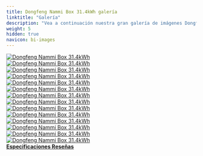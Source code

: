 ```yaml
---
title: Dongfeng Nammi Box 31.4kWh galería
linktitle: "Galería"
description: "Vea a continuación nuestra gran galería de imágenes Dongfeng Nammi Box 31.4kWh. Haga clic en las imágenes para ver las versiones de alta resolución."
weight: 5
hidden: true
navicon: bi-images
---
```

<!-- markdownlint-disable MD033 -->
<div class="row" id ="my-gallery">
	<div class="pswp-grid-item col-6 col-md-4">
		<a href="https://media.evkx.net/multimedia/models/dongfeng/nammi_box/nammi_box_31.4kwh/details_1.jpg"
data-pswp-src="https://media.evkx.net/multimedia/models/dongfeng/nammi_box/nammi_box_31.4kwh/details_1.jpg"
data-pswp-width="3000"
data-pswp-height="2250" 
target="_blank">
			<img src="https://media.evkx.net/multimedia/models/dongfeng/nammi_box/nammi_box_31.4kwh/details_1_xst.jpg" alt="Dongfeng Nammi Box 31.4kWh" class="img-fluid " />
		</a>
	</div>
	<div class="pswp-grid-item col-6 col-md-4">
		<a href="https://media.evkx.net/multimedia/models/dongfeng/nammi_box/nammi_box_31.4kwh/exterior_1.jpg"
data-pswp-src="https://media.evkx.net/multimedia/models/dongfeng/nammi_box/nammi_box_31.4kwh/exterior_1.jpg"
data-pswp-width="3000"
data-pswp-height="2000" 
target="_blank">
			<img src="https://media.evkx.net/multimedia/models/dongfeng/nammi_box/nammi_box_31.4kwh/exterior_1_xst.jpg" alt="Dongfeng Nammi Box 31.4kWh" class="img-fluid " />
		</a>
	</div>
	<div class="pswp-grid-item col-6 col-md-4">
		<a href="https://media.evkx.net/multimedia/models/dongfeng/nammi_box/nammi_box_31.4kwh/exterior_2.jpg"
data-pswp-src="https://media.evkx.net/multimedia/models/dongfeng/nammi_box/nammi_box_31.4kwh/exterior_2.jpg"
data-pswp-width="3000"
data-pswp-height="2000" 
target="_blank">
			<img src="https://media.evkx.net/multimedia/models/dongfeng/nammi_box/nammi_box_31.4kwh/exterior_2_xst.jpg" alt="Dongfeng Nammi Box 31.4kWh" class="img-fluid " />
		</a>
	</div>
	<div class="pswp-grid-item col-6 col-md-4">
		<a href="https://media.evkx.net/multimedia/models/dongfeng/nammi_box/nammi_box_31.4kwh/exterior_3.jpg"
data-pswp-src="https://media.evkx.net/multimedia/models/dongfeng/nammi_box/nammi_box_31.4kwh/exterior_3.jpg"
data-pswp-width="1920"
data-pswp-height="1083" 
target="_blank">
			<img src="https://media.evkx.net/multimedia/models/dongfeng/nammi_box/nammi_box_31.4kwh/exterior_3_xst.jpg" alt="Dongfeng Nammi Box 31.4kWh" class="img-fluid " />
		</a>
	</div>
	<div class="pswp-grid-item col-6 col-md-4">
		<a href="https://media.evkx.net/multimedia/models/dongfeng/nammi_box/nammi_box_31.4kwh/exterior_4.jpg"
data-pswp-src="https://media.evkx.net/multimedia/models/dongfeng/nammi_box/nammi_box_31.4kwh/exterior_4.jpg"
data-pswp-width="1920"
data-pswp-height="1230" 
target="_blank">
			<img src="https://media.evkx.net/multimedia/models/dongfeng/nammi_box/nammi_box_31.4kwh/exterior_4_xst.jpg" alt="Dongfeng Nammi Box 31.4kWh" class="img-fluid " />
		</a>
	</div>
	<div class="pswp-grid-item col-6 col-md-4">
		<a href="https://media.evkx.net/multimedia/models/dongfeng/nammi_box/nammi_box_31.4kwh/frontseats_1.jpg"
data-pswp-src="https://media.evkx.net/multimedia/models/dongfeng/nammi_box/nammi_box_31.4kwh/frontseats_1.jpg"
data-pswp-width="2600"
data-pswp-height="1459" 
target="_blank">
			<img src="https://media.evkx.net/multimedia/models/dongfeng/nammi_box/nammi_box_31.4kwh/frontseats_1_xst.jpg" alt="Dongfeng Nammi Box 31.4kWh" class="img-fluid " />
		</a>
	</div>
	<div class="pswp-grid-item col-6 col-md-4">
		<a href="https://media.evkx.net/multimedia/models/dongfeng/nammi_box/nammi_box_31.4kwh/frontseats_2.jpg"
data-pswp-src="https://media.evkx.net/multimedia/models/dongfeng/nammi_box/nammi_box_31.4kwh/frontseats_2.jpg"
data-pswp-width="3000"
data-pswp-height="1674" 
target="_blank">
			<img src="https://media.evkx.net/multimedia/models/dongfeng/nammi_box/nammi_box_31.4kwh/frontseats_2_xst.jpg" alt="Dongfeng Nammi Box 31.4kWh" class="img-fluid " />
		</a>
	</div>
	<div class="pswp-grid-item col-6 col-md-4">
		<a href="https://media.evkx.net/multimedia/models/dongfeng/nammi_box/nammi_box_31.4kwh/headlights_1.jpg"
data-pswp-src="https://media.evkx.net/multimedia/models/dongfeng/nammi_box/nammi_box_31.4kwh/headlights_1.jpg"
data-pswp-width="1920"
data-pswp-height="1080" 
target="_blank">
			<img src="https://media.evkx.net/multimedia/models/dongfeng/nammi_box/nammi_box_31.4kwh/headlights_1_xst.jpg" alt="Dongfeng Nammi Box 31.4kWh" class="img-fluid " />
		</a>
	</div>
	<div class="pswp-grid-item col-6 col-md-4">
		<a href="https://media.evkx.net/multimedia/models/dongfeng/nammi_box/nammi_box_31.4kwh/interior_1.jpg"
data-pswp-src="https://media.evkx.net/multimedia/models/dongfeng/nammi_box/nammi_box_31.4kwh/interior_1.jpg"
data-pswp-width="3000"
data-pswp-height="1972" 
target="_blank">
			<img src="https://media.evkx.net/multimedia/models/dongfeng/nammi_box/nammi_box_31.4kwh/interior_1_xst.jpg" alt="Dongfeng Nammi Box 31.4kWh" class="img-fluid " />
		</a>
	</div>
	<div class="pswp-grid-item col-6 col-md-4">
		<a href="https://media.evkx.net/multimedia/models/dongfeng/nammi_box/nammi_box_31.4kwh/interior_2.jpg"
data-pswp-src="https://media.evkx.net/multimedia/models/dongfeng/nammi_box/nammi_box_31.4kwh/interior_2.jpg"
data-pswp-width="3000"
data-pswp-height="2250" 
target="_blank">
			<img src="https://media.evkx.net/multimedia/models/dongfeng/nammi_box/nammi_box_31.4kwh/interior_2_xst.jpg" alt="Dongfeng Nammi Box 31.4kWh" class="img-fluid " />
		</a>
	</div>
	<div class="pswp-grid-item col-6 col-md-4">
		<a href="https://media.evkx.net/multimedia/models/dongfeng/nammi_box/nammi_box_31.4kwh/main_1.jpg"
data-pswp-src="https://media.evkx.net/multimedia/models/dongfeng/nammi_box/nammi_box_31.4kwh/main_1.jpg"
data-pswp-width="3000"
data-pswp-height="2000" 
target="_blank">
			<img src="https://media.evkx.net/multimedia/models/dongfeng/nammi_box/nammi_box_31.4kwh/main_1_xst.jpg" alt="Dongfeng Nammi Box 31.4kWh" class="img-fluid " />
		</a>
	</div>
	<div class="pswp-grid-item col-6 col-md-4">
		<a href="https://media.evkx.net/multimedia/models/dongfeng/nammi_box/nammi_box_31.4kwh/rearlights_1.jpg"
data-pswp-src="https://media.evkx.net/multimedia/models/dongfeng/nammi_box/nammi_box_31.4kwh/rearlights_1.jpg"
data-pswp-width="3000"
data-pswp-height="2250" 
target="_blank">
			<img src="https://media.evkx.net/multimedia/models/dongfeng/nammi_box/nammi_box_31.4kwh/rearlights_1_xst.jpg" alt="Dongfeng Nammi Box 31.4kWh" class="img-fluid " />
		</a>
	</div>
	<div class="pswp-grid-item col-6 col-md-4">
		<a href="https://media.evkx.net/multimedia/models/dongfeng/nammi_box/nammi_box_31.4kwh/screens_1.jpg"
data-pswp-src="https://media.evkx.net/multimedia/models/dongfeng/nammi_box/nammi_box_31.4kwh/screens_1.jpg"
data-pswp-width="3000"
data-pswp-height="2250" 
target="_blank">
			<img src="https://media.evkx.net/multimedia/models/dongfeng/nammi_box/nammi_box_31.4kwh/screens_1_xst.jpg" alt="Dongfeng Nammi Box 31.4kWh" class="img-fluid " />
		</a>
	</div>
	<div class="pswp-grid-item col-6 col-md-4">
		<a href="https://media.evkx.net/multimedia/models/dongfeng/nammi_box/nammi_box_31.4kwh/wheels_1.jpg"
data-pswp-src="https://media.evkx.net/multimedia/models/dongfeng/nammi_box/nammi_box_31.4kwh/wheels_1.jpg"
data-pswp-width="3000"
data-pswp-height="2250" 
target="_blank">
			<img src="https://media.evkx.net/multimedia/models/dongfeng/nammi_box/nammi_box_31.4kwh/wheels_1_xst.jpg" alt="Dongfeng Nammi Box 31.4kWh" class="img-fluid " />
		</a>
	</div>
</div>
<script type="module">
  import PhotoSwipeLightbox from '/js/photoswipe-lightbox.esm.js';
    const lightbox = new PhotoSwipeLightbox({
       gallery: '#my-gallery',
        children: 'a',
        pswpModule: () => import('/js/photoswipe.esm.js')
    });
lightbox.init();
</script>
<div class="mt-3 mb-3">
<a href="../specifications/" class="text-decoration-none text-black">
<strong><i class="bi-arrow-left"></i> Especificaciones </strong>
</a>
<a href="../reviews/" class="text-decoration-none text-black float-end">
<strong>Reseñas <i class="bi-arrow-right"></i></strong>
</a>
</div>
